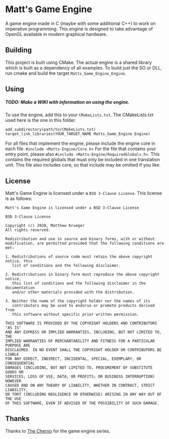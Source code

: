 # Matt's Game Engine

A game engine made in C (maybe with some additional C++) to work on imperative programming.
This engine is designed to take advantage of OpenGL available in modern graphical hardware.

## Building
This project is built using CMake. The actual engine is a shared library
which is built as a dependency of all examples. To build just the SO or DLL,
run cmake and build the target `Matts_Game_Engine_Engine`.

## Using
##### TODO: Make a WIKI with information on using the engine.
To use the engine, add this to your `CMakeLists.txt`. The CMakeLists.txt used here is the one in this folder.
```
add_subdirectory(path/to/CMakeLists.txt)
target_link_libraries(YOUR_TARGET_NAME Matts_Game_Engine_Engine)
```
For all files that implement the engine, please include the engine core in each file. `#include <Matts-Engine/Core.h>`
For the file that contains your entry point, please also `#include <Matts-Engine/RequiredGlobals.h>`. This contains the
required globals that must only be included in one translation unit. This file also includes core,
so that include may be omitted if you like.

## License
Matt's Game Engine is licensed under a `BSD 3-Clause License`. 
This license is as follows:
```
Matt's Game Engine is licensed under a BSD 3-Clause License

BSD 3-Clause License

Copyright (c) 2020, Matthew Krueger
All rights reserved.

Redistribution and use in source and binary forms, with or without
modification, are permitted provided that the following conditions are met:

1. Redistributions of source code must retain the above copyright notice, this
   list of conditions and the following disclaimer.

2. Redistributions in binary form must reproduce the above copyright notice,
   this list of conditions and the following disclaimer in the documentation
   and/or other materials provided with the distribution.

3. Neither the name of the copyright holder nor the names of its
   contributors may be used to endorse or promote products derived from
   this software without specific prior written permission.

THIS SOFTWARE IS PROVIDED BY THE COPYRIGHT HOLDERS AND CONTRIBUTORS "AS IS"
AND ANY EXPRESS OR IMPLIED WARRANTIES, INCLUDING, BUT NOT LIMITED TO, THE
IMPLIED WARRANTIES OF MERCHANTABILITY AND FITNESS FOR A PARTICULAR PURPOSE ARE
DISCLAIMED. IN NO EVENT SHALL THE COPYRIGHT HOLDER OR CONTRIBUTORS BE LIABLE
FOR ANY DIRECT, INDIRECT, INCIDENTAL, SPECIAL, EXEMPLARY, OR CONSEQUENTIAL
DAMAGES (INCLUDING, BUT NOT LIMITED TO, PROCUREMENT OF SUBSTITUTE GOODS OR
SERVICES; LOSS OF USE, DATA, OR PROFITS; OR BUSINESS INTERRUPTION) HOWEVER
CAUSED AND ON ANY THEORY OF LIABILITY, WHETHER IN CONTRACT, STRICT LIABILITY,
OR TORT (INCLUDING NEGLIGENCE OR OTHERWISE) ARISING IN ANY WAY OUT OF THE USE
OF THIS SOFTWARE, EVEN IF ADVISED OF THE POSSIBILITY OF SUCH DAMAGE.
```

## Thanks
Thanks to [The Cherno](https://www.youtube.com/channel/UCQ-W1KE9EYfdxhL6S4twUNw)
for the game engine series. 